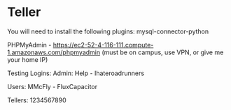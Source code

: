 # Teller 

You will need to install the following plugins: mysql-connector-python

PHPMyAdmin - https://ec2-52-4-116-111.compute-1.amazonaws.com/phpmyadmin (must be on campus, use VPN, or give me your home IP)

Testing Logins:
Admin:
Help - Ihateroadrunners

Users:
MMcFly - FluxCapacitor

Tellers:
1234567890